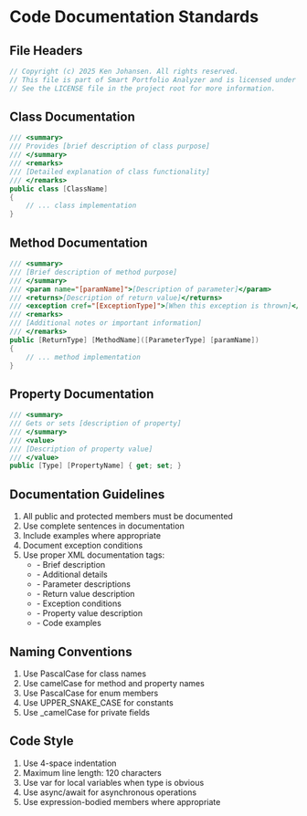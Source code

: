 # Code Documentation Standards

## File Headers
```csharp
// Copyright (c) 2025 Ken Johansen. All rights reserved.
// This file is part of Smart Portfolio Analyzer and is licensed under the MIT license.
// See the LICENSE file in the project root for more information.
```

## Class Documentation
```csharp
/// <summary>
/// Provides [brief description of class purpose]
/// </summary>
/// <remarks>
/// [Detailed explanation of class functionality]
/// </remarks>
public class [ClassName]
{
    // ... class implementation
}
```

## Method Documentation
```csharp
/// <summary>
/// [Brief description of method purpose]
/// </summary>
/// <param name="[paramName]">[Description of parameter]</param>
/// <returns>[Description of return value]</returns>
/// <exception cref="[ExceptionType]">[When this exception is thrown]</exception>
/// <remarks>
/// [Additional notes or important information]
/// </remarks>
public [ReturnType] [MethodName]([ParameterType] [paramName])
{
    // ... method implementation
}
```

## Property Documentation
```csharp
/// <summary>
/// Gets or sets [description of property]
/// </summary>
/// <value>
/// [Description of property value]
/// </value>
public [Type] [PropertyName] { get; set; }
```

## Documentation Guidelines

1. All public and protected members must be documented
2. Use complete sentences in documentation
3. Include examples where appropriate
4. Document exception conditions
5. Use proper XML documentation tags:
   - <summary> - Brief description
   - <remarks> - Additional details
   - <param> - Parameter descriptions
   - <returns> - Return value description
   - <exception> - Exception conditions
   - <value> - Property value description
   - <example> - Code examples

## Naming Conventions

1. Use PascalCase for class names
2. Use camelCase for method and property names
3. Use PascalCase for enum members
4. Use UPPER_SNAKE_CASE for constants
5. Use _camelCase for private fields

## Code Style

1. Use 4-space indentation
2. Maximum line length: 120 characters
3. Use var for local variables when type is obvious
4. Use async/await for asynchronous operations
5. Use expression-bodied members where appropriate
